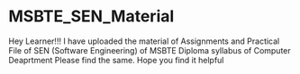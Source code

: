 # MSBTE_SEN_Material
Hey Learner!!!
I have uploaded the material of Assignments and Practical File of SEN (Software Engineering) of MSBTE Diploma syllabus of Computer Deaprtment
Please find the same.
Hope you find it helpful
